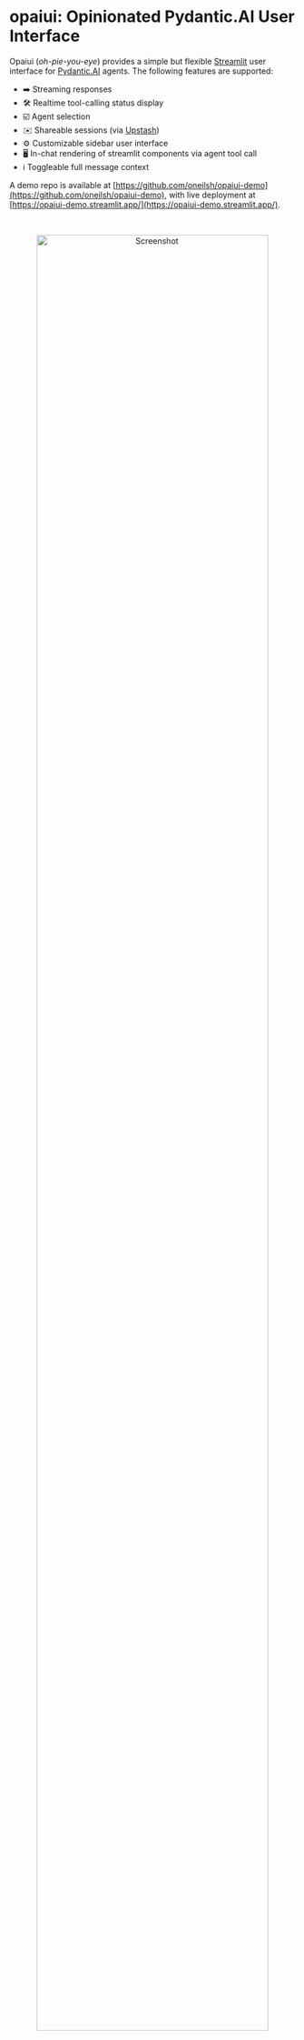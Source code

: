 # opaiui: Opinionated Pydantic.AI User Interface

Opaiui (*oh-pie-you-eye*) provides a simple but flexible [Streamlit](https://streamlit.io) user interface 
for [Pydantic.AI](https://ai.pydantic.dev/) agents. The following features are supported:

- ➡️ Streaming responses
- 🛠️ Realtime tool-calling status display
- ☑️ Agent selection
- ✉️ Shareable sessions (via [Upstash](https://upstash.com/))
- ⚙️ Customizable sidebar user interface
- 🖥️ In-chat rendering of streamlit components via agent tool call
- ℹ️ Toggleable full message context

A demo repo is available at [https://github.com/oneilsh/opaiui-demo](https://github.com/oneilsh/opaiui-demo), with live deployment at [https://opaiui-demo.streamlit.app/](https://opaiui-demo.streamlit.app/).

<br />
<p align="center">
  <a href="https://opaiui-demo.streamlit.app"><img src="assets/screenshot.png" width="90%" alt="Screenshot"></a>
</p>

*Known limitations:*

- While Pydantic.AI [MCP toolsets](https://ai.pydantic.dev/mcp/client/) are supported, the context manager implementation requires reinialization for each message loop. This may cause UI delays if MCP server connections are slow to initialize.
- The chat input box loses focus between messages, as a side effect of disabling it to prevent interruption during streaming responses, a [known limitation and workaround](https://github.com/streamlit/streamlit/issues/8323#issuecomment-2456773202). A future version may implement an unsafe-don't-disable option.


## Installation

Via pip/poetry/whatever:

```bash
pip install opaiui
```

## Usage

An opaiui application consists of:

1. An `AppConfig`, specifying:
   1. A set of Streamlit-based rendering functions, which an AI agent may execute to display widgets in the chat
   1. Other page metadata, such as tab title and icon
1. A dictionary of `AgentConfig` objects, keyed by agent name, each specifying:
   1. A Pydantic.AI [agent](https://ai.pydantic.dev/agents/), with or without tools (including MCP)
   1. A `deps` object to use with the agent, as described by [Pydantic.AI](https://ai.pydantic.dev/dependencies/). The `deps`
   may also be used to store agent state across messages
   1. A sidebar function for agent-specific sidebar rendering (which may read state from `deps`)
   1. Other agent metadata, such as avatar and initial greeting


<p align="center">
  <img src="assets/architecture.png" width="85%" alt="Architecture">
</p>

### Basic Application

We'll start with some imports and a basic agent, assuming we have a defined `OPENAI_API_KEY` in `.env` (or the key
stored in an environment variable or secret, if deploying in the cloud).

```python
# file main_app.py
from pydantic_ai import Agent, RunContext
from opaiui.app import AgentConfig, AppConfig, serve
import streamlit as st

# put OPENAI_API_KEY=<key> in .env
import dotenv
dotenv.load_dotenv()

basic_agent = Agent('openai:gpt-4o')
```

We can optionally define a function to render a sidebar component for the agent when active. **This function must be async**, and take a `deps` (which will be passed from the agent `deps`, see below).

```python
async def agent_sidebar(deps):
    st.markdown("A basic agent with no special functionality.")
```

If we like, we could define multiple agents, and a unique sidebar rendering function for each. To use them with the app,
we collect them into a dictionary of `AgentConfig`s. Keys are used for identifying the agent by name in the UI:

```python
agent_configs = {
    "Basic Agent": AgentConfig(
        # agent and deps as defined by Pydantic.AI
        agent = basic_agent,
        deps = None,
        # greeting is shown as the first message to the user, 
        # but is not part of the chat log the agent sees
        greeting = "Hello! How can I help you today?" 
        # avatar can be an image url, or emoji
        agent_avatar = "🧠"
        sidebar_func = agent_sidebar
    )
}
```

Next we create an `AppConfig`, which specifies various global page settings. Note that `menu_items` are those [supported by Streamlit](https://docs.streamlit.io/develop/api-reference/configuration/st.set_page_config), and only accept keys `"Get Help"`, `"Report a Bug"`, and `"About"`.

```python
app_config = AppConfig(
    page_title = "Basic App",
    # icon and avatar may be emoji or urls
    page_icon = "🖥️",
    user_avatar = "👤",
    menu_items = {"Get Help": "Get help at https://github.com/oneilsh/opaiui", 
                  "Report a Bug": "Report bugs at https://github.com/oneilsh/opaiui/issues",
                  "About": "Made with Streamlit, Pydantic.AI, and opaiui."}

    ## advanced options
    # whether to show the sidebar as collapsed on app load
    # (default None for auto based on device size)
    sidebar_collapsed = False
    # whether to show all message contexts by default
    # (toggleable via settings dropdown in sidebar)
    show_function_calls = False
    # whether to display application exceptions via modal dialogs
    # (False = hidden from user by default)
    show_modal_error_messages = False
)
```

In addition to the advanced options documented above, `share_chat_ttl_seconds` configures time-to-live for shared sessions
(see below), and `rendering_functions` specifies a set of functions agents may call to render Streamlit widgets to the chat (see below).

With these basic configurations in place, we can serve the app:

```python
serve(app_config, agent_configs)
```

Run the app with `streamlit run`, or deploy to the Streamlit hosted cloud:

```bash
streamlit run main_app.py
```

### Sharing Sessions

Sessions and chats are sharable, backed by [Upstash](https://upstash.com/) serverless storage. To enable, simply create
a Redis database on Upstash, and add `UPSTASH_REDIS_REST_URL` and `UPSTASH_REDIS_REST_TOKEN` to your `.env` or environment variable cloud config.

<p align="center">
  <img src="assets/share_screenshot.png" width="50%" alt="Sharing screenshot">
</p>

Sessions are saved for 30 days by default; this is configurable with `share_chat_ttl_seconds` in `AppConfig`, and
visiting a shared session URL will reset the timer.

### `deps` and State

Pydantic.AI utilizes a [dependencies](https://ai.pydantic.dev/dependencies/) injection pattern, whereby each interaction with an agent may be provided a `deps` object; this object is passed to agent tools when they are called, allowing for usage of external functionality such as database connections or API calls. While Pydantic.AI allows these dependencies to change between agent 'runs', opaiui stores `deps` in the `AgentConfig` and provides it for every run (message to the agent).

Opaiui also utilizes `deps` for state management; agent tools may write to `deps`, and `deps` is passed to the sidebar rendering
function for stateful UI components. In fact, if `deps.state` is an object serializable with `dill`, it will be saved and reloaded on session sharing! Opaiui provides an `AgentState` class for this purpose (but it's really just a Pydantic model allowing extra fields).

To see how this works, we can create an agent with access to a Library, and some tools to read and write from it.

```python
# new imports only:
from pydantic_ai import RunContext
from opaiui.app import AgentState

library_agent = Agent('gpt-4o')

# Defines Library objects with sharable AgentState
class Library():
    def __init__(self):
        self.state = AgentState()
        self.state.library = []

    def add(self, article: str):
        """Save an article to the library."""
        self.state.library.append(article)

    def as_markdown(self) -> str:
        if not self.state.library:
            return "None"
        return "\n".join(f"- {entry}" for entry in self.state.library)

@library_agent.tool
async def add_to_library(ctx: RunContext[Library], article: str) -> str:
    """Add a given article to the library."""
    ctx.deps.add(article)
    return f"Article added. Current library size: {len(ctx.deps.state.library)}"

@library_agent.tool
async def count_library(ctx: RunContext[Library]):
    """Get the number of articles currently in the library."""
    return len(ctx.deps.state.library)
```

Now, our `library_agent` can choose to call its `add_to_library` tool, providing a string to store in the library, or get a count of library items with `count_library`.

We define a new sidebar function to render the library contents, as well as a button to clear it. As before,
this function must be `async` and take the `deps` parameter:

```python
async def library_sidebar(deps):
    """Render the agent's sidebar in Streamlit."""
    st.markdown("### Library")
    st.markdown(deps.as_markdown())

    def clear_library():
        """Clear the library."""
        deps.state.library = []
    
    if st.button("Clear Library"):
        clear_library()
        st.rerun()
```

This `clear_library` function and button are a bit advanced, but highlight the flexibility allowed by incorporating Streamlit
components. The call to `st.rerun()` forces the UI to re-render after the button executes, updating the sidebar display.

**Note:** The "Clear Chat" button clears out the chat history and usage, but does *not* clear the agent's state.

To make use of these, we need to create a `deps` as a new library object for the `AgentConfig`:

```python
agent_configs = {
    "Basic Agent": AgentConfig(
        agent = library_agent,
        deps = Library(),
        greeting = "Hello! How can I help you today?" 
        agent_avatar = "🧠"
        sidebar_func = library_sidebar
    )
}
```

### Agent-based UI Component Rendering

Last but not least, opaiui allows for arbitrary rendering of Streamlit components directly in the chat by agent tool call.
Streamlit provides a wide range of easy-to-use UI [elements](https://docs.streamlit.io/develop/api-reference) and community-built [components](https://streamlit.io/components).

This functionality is enabled by providing a list of rendering functions to the `AppConfig`, and in agent tool calls,
using them via `opaiui.app.call_render_func`. Rendering functions must be `async`.

```python
# new imports only
import pandas
from opaiui.app import call_render_func

async def render_df(df: pandas.DataFrame):
    """Render a DataFrame in Streamlit."""
    st.dataframe(df, use_container_width=True)

async def show_warning(message: str):
    """Display a warning message in Streamlit."""
    st.warning(message)


app_config = AppConfig(
    page_title = "Library App",
    page_icon = "📚",
    rendering_functions = [render_df, show_warning]
)
```

To trigger a render if the chat, an agent tool may call `call_render_func` - the first argument is the name of the
rendering function to call (as a string), the second are arguments to pass (as a dictionary), and finally, `before_agent_response`, a boolean indicating if the render should be before or after the agents' response in the chat 
(after is the default).

```python
@library_agent.tool
async def show_library(ctx: RunContext[Library]) -> str:
    """Displays the current library to the user as a dataframe when executed."""
    if not ctx.deps.state.library:
        await call_render_func("show_warning", {"message": "Library is empty."}, before_agent_response = True)
        return "Library is empty. A warning has been displayed to the user prior to this response."
    
    library_df = pandas.DataFrame(ctx.deps.state.library, columns=["Articles"])
    await call_render_func("render_df", {"df": library_df})
    return "Library will be displayed as a DataFrame *below* your response in the chat. You may refer to it, but do not repeat the library contents in your response."
```

In the example above, asking the agent to show the library will either render a warning about the library being empty
prior to the agents' response, or a dataframe with the library contents after the agents' response. Note that
the agent does not 'see' the rendered result as part of its view of the chat history; return values may be used to provide
relevant information or data to the agent. In the current implementation, the rendering is not visible in the chat until
the agent has completed responding.

<p align="center">
  <img src="assets/widget_render.png" width="85%" alt="Widget Rendering">
</p>

### Logging

Logging is handled as part of the streamlit session; the default logging level is set to `"INFO"`. You can access the logger
via the app's `get_logger()` function.

```python
from opaiui.app import get_logger

logger = get_logger()
logger.info("Hello from opaiui")
```


## Changelog

- 0.10.2: no cache event loop (possibly cleaner? see also [here](https://github.com/streamlit/streamlit/issues/8488)), cleanup upstash connections
- 0.10.0: Relaxed python dep to >=3.10
- 0.9.1: Added `get_logger()`
- 0.8.1: First public release